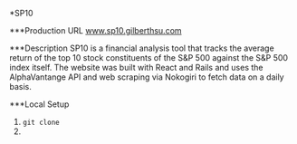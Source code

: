 \*SP10

\*\*\*Production URL
www.sp10.gilberthsu.com

\*\*\*Description
SP10 is a financial analysis tool that tracks the average return of the top 10 stock constituents of the S&P 500 against the S&P 500 index itself. The website was built with React and Rails and uses the AlphaVantange API and web scraping via Nokogiri to fetch data on a daily basis.

\*\*\*Local Setup

1. `git clone`
2.
